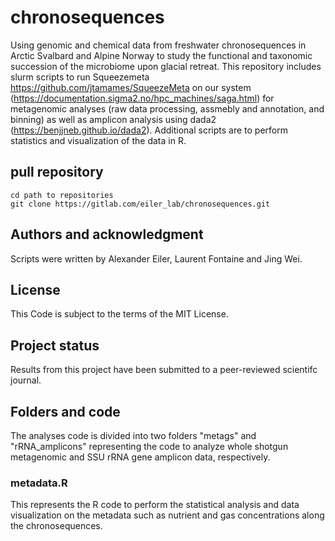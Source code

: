 # chronosequences

Using genomic and chemical data from freshwater chronosequences in Arctic Svalbard and Alpine Norway to study the functional and taxonomic succession of the microbiome upon glacial retreat. This repository includes slurm scripts to run Squeezemeta https://github.com/jtamames/SqueezeMeta on our system (https://documentation.sigma2.no/hpc_machines/saga.html) for metagenomic analyses (raw data processing, assmebly and annotation, and binning) as well as amplicon analysis using dada2 (https://benjjneb.github.io/dada2). Additional scripts are to perform statistics and visualization of the data in R.  

## pull repository

```
cd path to repositories
git clone https://gitlab.com/eiler_lab/chronosequences.git
```

## Authors and acknowledgment
Scripts were written by Alexander Eiler, Laurent Fontaine and Jing Wei.

## License
This Code is subject to the terms of the MIT License. 

## Project status
Results from this project have been submitted to a peer-reviewed scientifc journal.

## Folders and code
The analyses code is divided into two folders "metags" and "rRNA_amplicons" representing the code to analyze whole shotgun metagenomic and SSU rRNA gene amplicon data, respectively.

### metadata.R
This represents the R code to perform the statistical analysis and data visualization on the metadata such as nutrient and gas concentrations along the chronosequences.
